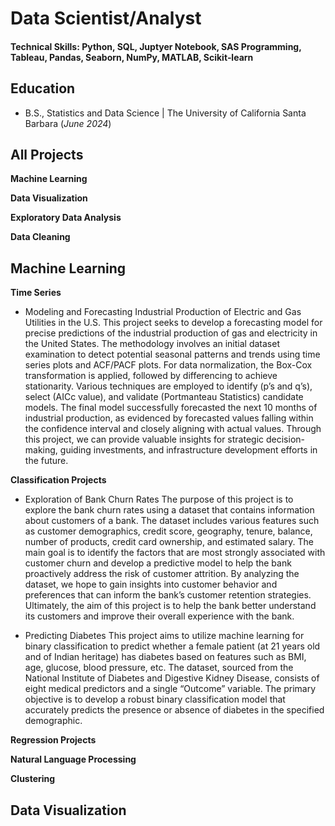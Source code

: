 # Data Scientist/Analyst

#### Technical Skills: Python, SQL, Juptyer Notebook, SAS Programming, Tableau, Pandas, Seaborn, NumPy, MATLAB, Scikit‑learn

## Education			        		
- B.S., Statistics and Data Science | The University of California Santa Barbara (_June 2024_)


## All Projects
**Machine Learning**

**Data Visualization**

**Exploratory Data Analysis**

**Data Cleaning**


## Machine Learning

**Time Series**

- Modeling and Forecasting Industrial Production of Electric and Gas Utilities in the U.S.
This project seeks to develop a forecasting model for precise predictions of the industrial production of gas and electricity in the United States. The methodology involves an initial dataset examination to detect potential seasonal patterns and trends using time series plots and ACF/PACF plots. For data normalization, the Box-Cox transformation is applied, followed by differencing to achieve stationarity. Various techniques are employed to identify (p’s and q’s), select (AICc value), and validate (Portmanteau Statistics) candidate models. The final model successfully forecasted the next 10 months of industrial production, as evidenced by forecasted values falling within the confidence interval and closely aligning with actual values. Through this project, we can provide valuable insights for strategic decision-making, guiding investments, and infrastructure development efforts in the future.


**Classification Projects**

- Exploration of Bank Churn Rates
The purpose of this project is to explore the bank churn rates using a dataset that contains information
about customers of a bank. The dataset includes various features such as customer demographics, credit
score, geography, tenure, balance, number of products, credit card ownership, and estimated salary. The
main goal is to identify the factors that are most strongly associated with customer churn and develop
a predictive model to help the bank proactively address the risk of customer attrition. By analyzing the
dataset, we hope to gain insights into customer behavior and preferences that can inform the bank’s customer
retention strategies. Ultimately, the aim of this project is to help the bank better understand its customers
and improve their overall experience with the bank.

- Predicting Diabetes
This project aims to utilize machine learning for binary classification to predict whether a female patient (at 21 years old and of Indian heritage) has diabetes based on features such as BMI, age, glucose, blood pressure, etc. The dataset, sourced from the National Institute of Diabetes and Digestive Kidney Disease, consists of eight medical predictors and a single  “Outcome” variable. The primary objective is to develop a robust binary classification model that accurately predicts the presence or absence of diabetes in the specified demographic.




**Regression Projects**

**Natural Language Processing**

**Clustering**


## Data Visualization

